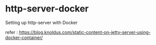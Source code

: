 # http-server-docker
Setting up http-server with Docker

refer : https://blog.knoldus.com/static-content-on-jetty-server-using-docker-container/
